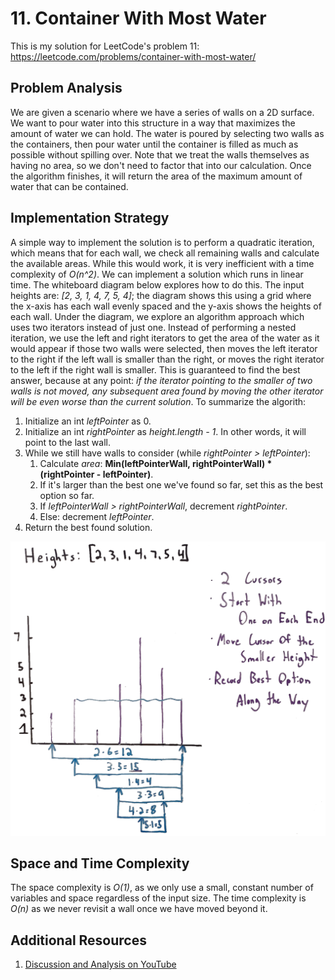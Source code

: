 # 11. Container With Most Water
This is my solution for LeetCode's problem 11: https://leetcode.com/problems/container-with-most-water/

## Problem Analysis
We are given a scenario where we have a series of walls on a 2D surface. We want to pour water into this structure in a way that maximizes the amount of water we can hold. The water is poured by selecting two walls as the containers, then pour water until the container is filled as much as possible without spilling over. Note that we treat the walls themselves as having no area, so we don't need to factor that into our calculation. Once the algorithm finishes, it will return the area of the maximum amount of water that can be contained.

## Implementation Strategy
A simple way to implement the solution is to perform a quadratic iteration, which means that for each wall, we check all remaining walls and calculate the available areas. While this would work, it is very inefficient with a time complexity of *O(n^2)*. We can implement a solution which runs in linear time. The whiteboard diagram below explores how to do this. The input heights are: *[2, 3, 1, 4, 7, 5, 4]*; the diagram shows this using a grid where the x-axis has each wall evenly spaced and the y-axis shows the heights of each wall. Under the diagram, we explore an algorithm approach which uses two iterators instead of just one. Instead of performing a nested iteration, we use the left and right iterators to get the area of the water as it would appear if those two walls were selected, then moves the left iterator to the right if the left wall is smaller than the right, or moves the right iterator to the left if the right wall is smaller. This is guaranteed to find the best answer, because at any point: *if the iterator pointing to the smaller of two walls is not moved, any subsequent area found by moving the other iterator will be even worse than the current solution*.
To summarize the algorith:
1. Initialize an int *leftPointer* as 0.
1. Initialize an int *rightPointer* as *height.length - 1*. In other words, it will point to the last wall.
1. While we still have walls to consider (while *rightPointer > leftPointer*):
    1. Calculate *area*: **Min(leftPointerWall, rightPointerWall) * (rightPointer - leftPointer)**.
    1. If it's larger than the best one we've found so far, set this as the best option so far.
    1. If *leftPointerWall > rightPointerWall*, decrement *rightPointer*.
    1. Else: decrement *leftPointer*. 
1. Return the best found solution.

![Algorithm Diagram](diagram.png "Algorithm Diagram")

## Space and Time Complexity
The space complexity is *O(1)*, as we only use a small, constant number of variables and space regardless of the input size. The time complexity is *O(n)* as we never revisit a wall once we have moved beyond it.

## Additional Resources
1. [Discussion and Analysis on YouTube](https://youtu.be/T1cpJIMhLEw)